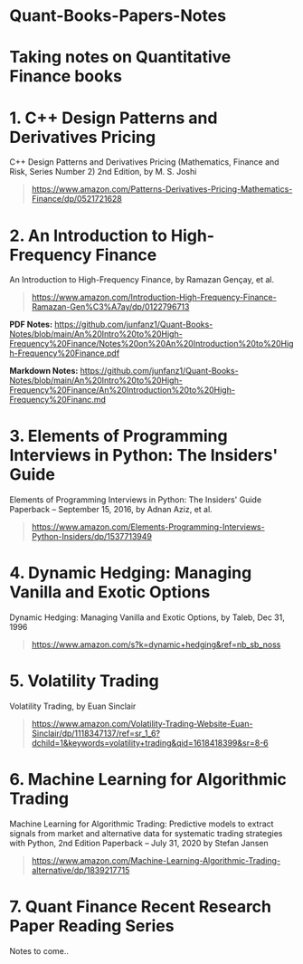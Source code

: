 # Quant-Books-Papers-Notes
Taking notes on Quantitative Finance books
==========

# 1. C++ Design Patterns and Derivatives Pricing

C++ Design Patterns and Derivatives Pricing (Mathematics, Finance and Risk, Series Number 2) 2nd Edition, by M. S. Joshi

> https://www.amazon.com/Patterns-Derivatives-Pricing-Mathematics-Finance/dp/0521721628 

# 2. An Introduction to High-Frequency Finance

An Introduction to High-Frequency Finance, by Ramazan Gençay, et al.

> https://www.amazon.com/Introduction-High-Frequency-Finance-Ramazan-Gen%C3%A7ay/dp/0122796713

__PDF Notes:__ https://github.com/junfanz1/Quant-Books-Notes/blob/main/An%20Intro%20to%20High-Frequency%20Finance/Notes%20on%20An%20Introduction%20to%20High-Frequency%20Finance.pdf

__Markdown Notes:__ https://github.com/junfanz1/Quant-Books-Notes/blob/main/An%20Intro%20to%20High-Frequency%20Finance/An%20Introduction%20to%20High-Frequency%20Financ.md

# 3. Elements of Programming Interviews in Python: The Insiders' Guide

Elements of Programming Interviews in Python: The Insiders' Guide Paperback – September 15, 2016, by Adnan Aziz, et al.

> https://www.amazon.com/Elements-Programming-Interviews-Python-Insiders/dp/1537713949

# 4. Dynamic Hedging: Managing Vanilla and Exotic Options

Dynamic Hedging: Managing Vanilla and Exotic Options, by Taleb, Dec 31, 1996

> https://www.amazon.com/s?k=dynamic+hedging&ref=nb_sb_noss

# 5. Volatility Trading

Volatility Trading, by Euan Sinclair

> https://www.amazon.com/Volatility-Trading-Website-Euan-Sinclair/dp/1118347137/ref=sr_1_6?dchild=1&keywords=volatility+trading&qid=1618418399&sr=8-6

# 6. Machine Learning for Algorithmic Trading

Machine Learning for Algorithmic Trading: Predictive models to extract signals from market and alternative data for systematic trading strategies with Python, 2nd Edition Paperback – July 31, 2020 by Stefan Jansen 

> https://www.amazon.com/Machine-Learning-Algorithmic-Trading-alternative/dp/1839217715

# 7. Quant Finance Recent Research Paper Reading Series

Notes to come..


